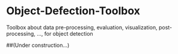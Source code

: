 # Object-Defection-Toolbox
Toolbox about data pre-processing, evaluation, visualization, post-processing, ..., for object detection

##(Under construction...)
